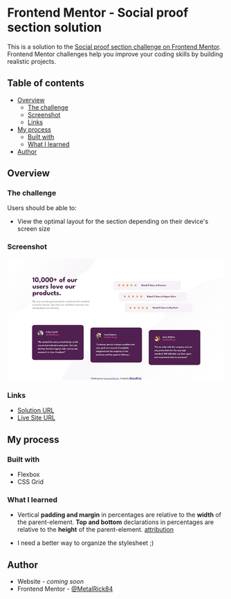 # Frontend Mentor - Social proof section solution

This is a solution to the [Social proof section challenge on Frontend Mentor](https://www.frontendmentor.io/challenges/social-proof-section-6e0qTv_bA). Frontend Mentor challenges help you improve your coding skills by building realistic projects. 

## Table of contents

- [Overview](#overview)
  - [The challenge](#the-challenge)
  - [Screenshot](#screenshot)
  - [Links](#links)
- [My process](#my-process)
  - [Built with](#built-with)
  - [What I learned](#what-i-learned)
- [Author](#author)

## Overview

### The challenge

Users should be able to:

- View the optimal layout for the section depending on their device's screen size

### Screenshot

![solution-screenshot](./images/solution-screenshot.png)

### Links

- [Solution URL](#)
- [Live Site URL](#)

## My process

### Built with

- Flexbox
- CSS Grid

### What I learned

- Vertical **padding and margin** in percentages are relative to the **width** of the parent-element. **Top and bottom** declarations in percentages are relative to the **height** of the parent-element. [attribution](https://stackoverflow.com/questions/4982480/how-to-set-the-margin-or-padding-as-percentage-of-height-of-parent-container:)

- I need a better way to organize the stylesheet ;)

## Author

- Website - *coming soon*
- Frontend Mentor - [@MetalRick84](https://www.frontendmentor.io/profile/MetalRick84)


